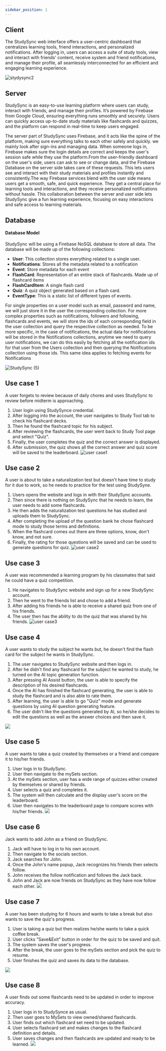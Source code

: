 ```yaml
---
sidebar_position: 1
---
```


## Client

The StudySync web interface offers a user-centric dashboard that centralizes learning tools, friend interactions, and personalized notifications. After logging in, users can access a suite of study tools, view and interact with friends' content, receive system and friend notifications, and manage their profile, all seamlessly interconnected for an efficient and engaging learning experience.

![stydysync2](https://github.com/Capstone-Projects-2023-Fall/project-studysync/assets/111998266/1c1f832c-66f8-4687-ac0b-89185ad4812d)


## Server
StudySync is an easy-to-use learning platform where users can study, interact with friends, and manage their profiles. It’s powered by Firebase from Google Cloud, ensuring everything runs smoothly and securely. Users can quickly access up-to-date study materials like flashcards and quizzes, and the platform can respond in real-time to keep users engaged. 

The server part of StudySync uses Firebase, and it acts like the spine of the platform, making sure everything talks to each other safely and quickly. we mainly look after sign-ins and managing data. When someone logs in, Firebase makes sure the login details are correct and keeps the user's session safe while they use the platform.From the user-friendly dashboard on the user's side, users can ask to see or change data, and the Firebase Database on the server side takes care of these requests. This lets users see and interact with their study materials and profiles instantly and consistently.The way Firebase services blend with the user side means users get a smooth, safe, and quick experience. They get a central place for learning tools and interactions, and they receive personalized notifications without hassle. This collaboration between the server and user side lets StudySync give a fun learning experience, focusing on easy interactions and safe access to learning materials.



## Database
#### Database Model

StudySync will be using a Firebase NoSQL database to store all data. The database will be made up of the following collections: 
- **User**: This collection stores everything related to a single user. 
- **Notifications**: Stores all the metadata related to a notification
- **Event**: Store metadata for each event
- **FlashCard**: Representation of an entire stack of flashcards. Made up of flashcard items
- **FlashCardItem**: A single flash card
- **Quiz**: A quiz object generated based on a flash card.
- **EventType**: This is a static list of different types of events. 

For single properties on a user model such as email, password and name, we will just store it in the user the corresponding collection. For more complex properties such as notifications, followers and following, flashcards and events, we will store the ids of each corresponding field in the user collection and query the respective collection as needed. To be more specific, in the case of notifications, the actual data for notifications will be stored in the Notifications collections, anytime we need to query user notifications, we can do this easily by fetching all the notification ids for that user from the Users collection and then querying the Notifications collection using those ids. This same idea applies to fetching events for Notifications

![StudySync (5)](https://github.com/Capstone-Projects-2023-Fall/project-studysync/assets/77356776/ba3896cb-671b-4a2f-aaa4-8e74e4f356e0)



## Use case 1
A user forgets to review because of daily chores and uses StudySync to review before midterm is approaching.

1. User login using StudySynce credential.
2. After logging into the account, the user navigates to Study Tool tab to check his flashcard decks.
3. Then he found the flashcard topic for his subject.
4. After reviewing the flashcards, the user went back to Study Tool page and select "Quiz".
5. Finally, the user completes the quiz and the correct answer is displayed.
6. After submission, the quiz shows all the correct answer and quiz score will be saved to the leaderboard.
![user case1](https://github.com/Capstone-Projects-2023-Fall/project-studysync/assets/123430237/23609bc1-daf0-40c4-916e-c6b169d03936)

  



## Use case 2
A user is about to take a naturalization test but doesn't have time to study for it due to work, so he needs to practice for the test using StudySyne.

1. Users opens the website and logs in with their StudySync accounts.
2. Then since there is nothing on StudySync that he needs to learn, the user needs to add some flashcards.
3. He then adds the naturalization test questions he has studied and uploads them to StudySync.
4. After completing the upload of the question bank he chose flashcard mode to study those terms and definitions.
5. When the flashcard comes out there are three options, know, don't know, and not sure.
6. Finally, the rating for those questions will be saved and can be used to generate questions for quiz.
![user case2](https://github.com/Capstone-Projects-2023-Fall/project-studysync/assets/123430237/192b3e85-9173-4d86-b0c7-5dfe55447132)



## Use case 3
  A user was recommended a learning program by his classmates that said he could have a quiz competition.

1. He navigates to StudySync website and sign up for a new StudySync account.
2. Then he went to the friends list and chose to add a friend.
3. After adding his friends he is able to receive a shared quiz from one of his friends.
4. The user then has the ability to do the quiz that was shared by his friends.
![user case3](https://github.com/Capstone-Projects-2023-Fall/project-studysync/assets/123430237/9dbe93cc-fcc5-4435-9335-26b936b4ab41)



## Use case 4
  A user wants to study the subject he wants but, he doesn't find the flash card for the subject he wants in StudySync.

1. The user navigates to StudySync website and then logs in.
2. After he didn't find any flashcard for the subject he wanted to study, he turned on the AI topic generation function.
3. After pressing AI Assist button, the user is able to specify the description of his desired flashcards.
4. Once the AI has finished the flashcard generating, the user is able to study the flashcard and is also able to rate them.
5. After learning, the user is able to go "Quiz" mode and generate questions by using AI question generating feature.
6. The user didn't like the questions generated by AI, so he/she decides to edit the questions as well as the answer choices and  then save it.

![](../requirements/static/UseCase4.png)

## Use case 5
   A user wants to take a quiz created by themselves or a friend and compare it to his/her friends.

1. User logs in to StudySync.
2. User then navigate to the mySets section.
3. At the mySets section, user has a wide range of quizzes either created by themselves or shared by friends.
4. User selects a quiz and completes it.
5. The system will then calculate and the display user's score on the leaderboard.
6. User then navigates to the leaderboard page to compare scores with his/her friends.
![](../requirements/static/usecase5new.png)


## Use case 6
   Jack wants to add John as a friend on StudySync.

1. Jack will have to log in to his own account.
2. Then navigate to the socials section.
3. Jack searches for John.
4. Once the John's name popup, Jack recognizes his friends then selects follow.
5. John receives the follow notification and follows the Jack back.
6. John and Jack are now friends on StudySync as they have now follow each other.
![](../requirements/static/usecase6new.png)


## Use case 7
   A user has been studying for 6 hours and wants to take a break but also wants to save the quiz's progress.

1. User is taking a quiz but then realizes he/she wants to take a quick coffee break.
2. User clicks "Save&Exit" button in order for the quiz to be saved and quit.
3. The system saves the user's progress.
4. After the break, the user goes to the mySets section and pick the quiz to resume.
5. User finishes the quiz and saves its data to the database.

![](../requirements/static/usecase7new.png)




## Use case 8
  A user finds out some flashcards need to be updated in order to improve accuracy.

1. User logs in to StudySynce as usual.
2. Then user goes to MySets to view owned/shared flashcards.
3. User finds out which flashcard set need to be updated.
4. User selects flashcard set and makes changes to the flashcard definition and details.
5. User saves changes and then flashcards are updated and ready to be learned.
![](../requirements/static/usecase8.png)





